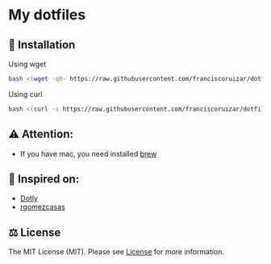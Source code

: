 # My dotfiles 

## 🚀 Installation

Using wget
```bash
bash <(wget -qO- https://raw.githubusercontent.com/franciscoruizar/dotfiles/HEAD/installer)
```

Using curl
```bash
bash <(curl -s https://raw.githubusercontent.com/franciscoruizar/dotfiles/HEAD/installer)
```

## ⚠️ Attention: 
- If you have mac, you need installed [brew]("https://brew.sh/")

## 🥳 Inspired on:
- [Dotly]("https://github.com/CodelyTV/dotly")
- [rgomezcasas]("https://github.com/rgomezcasas/dotfiles")


## ⚖️ License
The MIT License (MIT). Please see [License](LICENSE) for more information.